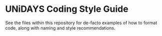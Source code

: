 # UNiDAYS Coding Style Guide

See the files within this repository for de-facto examples of how to format code, along with naming and style recommendations.
